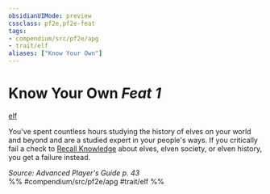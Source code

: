 ```yaml
---
obsidianUIMode: preview
cssclass: pf2e,pf2e-feat
tags:
- compendium/src/pf2e/apg
- trait/elf
aliases: ["Know Your Own"]
---
```

# Know Your Own  *Feat 1*  
[elf](/rules/traits/elf.md)  


You've spent countless hours studying the history of elves on your world and beyond and are a studied expert in your people's ways. If you critically fail a check to [Recall Knowledge](/rules/actions/recall-knowledge.md) about elves, elven society, or elven history, you get a failure instead.

*Source: Advanced Player's Guide p. 43*  
%% #compendium/src/pf2e/apg #trait/elf %%